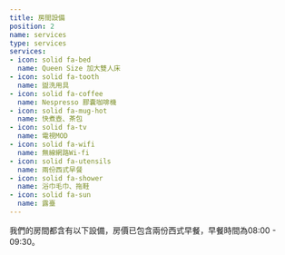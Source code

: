 ```yaml
---
title: 房間設備
position: 2
name: services
type: services
services:
- icon: solid fa-bed
  name: Queen Size 加大雙人床
- icon: solid fa-tooth
  name: 盥洗用具
- icon: solid fa-coffee
  name: Nespresso 膠囊咖啡機
- icon: solid fa-mug-hot
  name: 快煮壺、茶包
- icon: solid fa-tv
  name: 電視MOD
- icon: solid fa-wifi
  name: 無線網路Wi-fi
- icon: solid fa-utensils
  name: 兩份西式早餐
- icon: solid fa-shower
  name: 浴巾毛巾、拖鞋
- icon: solid fa-sun
  name: 露臺
---
```


我們的房間都含有以下設備，房價已包含兩份西式早餐，早餐時間為08:00 - 09:30。
